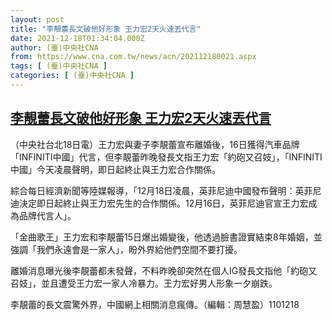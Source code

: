 ```yaml
---
layout: post
title: "李靚蕾長文破他好形象 王力宏2天火速丟代言"
date: 2021-12-18T01:34:04.000Z
author: (臺)中央社CNA
from: https://www.cna.com.tw/news/acn/202112180021.aspx
tags: [ (臺)中央社CNA ]
categories: [ (臺)中央社CNA ]
---
```

<!--1639791244000-->
[李靚蕾長文破他好形象 王力宏2天火速丟代言](https://www.cna.com.tw/news/acn/202112180021.aspx)
------

<div>
<div></div><div><p>（中央社台北18日電）王力宏與妻子李靚蕾宣布離婚後，16日獲得汽車品牌「INFINITI中國」代言，但李靚蕾昨晚發長文指王力宏「約砲又召妓」，「INFINITI中國」今天凌晨聲明，即日起終止與王力宏合作關係。</p><p>綜合每日經濟新聞等陸媒報導，「12月18日凌晨，英菲尼迪中國發布聲明：英菲尼迪決定即日起終止與王力宏先生的合作關係。12月16日，英菲尼迪官宣王力宏成為品牌代言人」。</p><p>「金曲歌王」王力宏和李靚蕾15日爆出婚變後，他透過臉書證實結束8年婚姻，並強調「我們永遠會是一家人」，盼外界給他們空間不要打擾。</p><p>離婚消息曝光後李靚蕾都未發聲，不料昨晚卻突然在個人IG發長文指他「約砲又召妓」，並且遭受王力宏一家人冷暴力。王力宏好男人形象一夕崩跌。</p><p>李靚蕾的長文震驚外界，中國網上相關消息瘋傳。（編輯：周慧盈）1101218</p></div>
</div>
